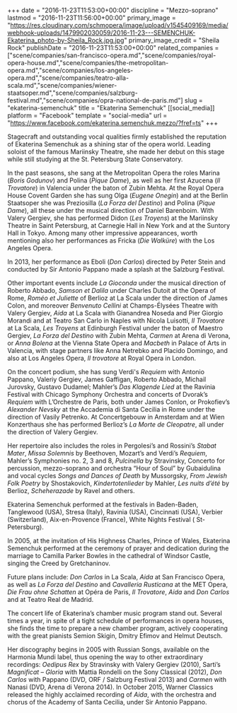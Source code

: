 +++
date = "2016-11-23T11:53:00+00:00"
discipline = "Mezzo-soprano"
lastmod = "2016-11-23T11:56:00+00:00"
primary_image = "https://res.cloudinary.com/schmopera/image/upload/v1545409169/media/webhook-uploads/1479902030059/2016-11-23---SEMENCHUK-Ekaterina_photo-by-Sheila_Rock.jpg.jpg"
primary_image_credit = "Sheila Rock"
publishDate = "2016-11-23T11:53:00+00:00"
related_companies = ["scene/companies/san-francisco-opera.md","scene/companies/royal-opera-house.md","scene/companies/the-metropolitan-opera.md","scene/companies/los-angeles-opera.md","scene/companies/teatro-alla-scala.md","scene/companies/wiener-staatsoper.md","scene/companies/salzburg-festival.md","scene/companies/opra-national-de-paris.md"]
slug = "ekaterina-semenchuk"
title = "Ekaterina Semenchuk"
[[social_media]]
platform = "Facebook"
template = "social-media"
url = "https://www.facebook.com/ekaterina.semenchuk.mezzo/?fref=ts"
+++

Stagecraft and outstanding vocal qualities firmly established the reputation of Ekaterina Semenchuk as a shining star of the opera world. Leading soloist of the famous Mariinsky Theatre, she made her debut on this stage while still studying at the St. Petersburg State Conservatory.

In the past seasons, she sang at the Metropolitan Opera the roles Marina (*Boris Godunov*) and Polina (*Pique Dame*), as well as her first Azucena (*Il Trovatore*) in Valencia under the baton of Zubin Mehta. At the Royal Opera House Covent Garden she has sung Olga (*Eugene Onegin*) and at the Berlin Staatsoper she was Preziosilla (*La Forza del Destino*) and Polina (*Pique Dame*), all these under the musical direction of Daniel Barenboim. With Valery Gergiev, she has performed Didon (*Les Troyens*) at the Mariinsky Theatre in Saint Petersburg, at Carnegie Hall in New York and at the Suntory Hall in Tokyo. Among many other impressive appearances, worth mentioning also her performances as Fricka (*Die Walküre*) with the Los Angeles Opera.

In 2013, her performance as Eboli (*Don Carlos*) directed by Peter Stein and conducted by Sir Antonio Pappano made a splash at the Salzburg Festival.

Other important events include *La Gioconda* under the musical direction of Roberto Abbado, *Samson et Dalila* under Charles Dutoit at the Opera of Rome, *Roméo et Juliette* of Berlioz at La Scala under the direction of James Colon, and moreover *Benvenuto Cellini* at Champs-Élysées Theatre with Valery Gergiev, *Aida* at La Scala with Gianandrea Noseda and Pier Giorgio Morandi and at Teatro San Carlo in Naples with Nicola Luisotti, *Il Trovatore* at La Scala, *Les Troyens* at Edinburgh Festival under the baton of Maestro Gergiev, *La Forza del Destino* with Zubin Mehta, *Carmen* at Arena di Verona, or *Anna Bolena* at the Vienna State Opera and *Macbeth* in Palace of Arts in Valencia, with stage partners like Anna Netrebko and Placido Domingo, and also at Los Angeles Opera, *Il trovatore* at Royal Opera in London.

On the concert podium, she has sung Verdi's *Requiem* with Antonio Pappano, Valeriy Gergiev, James Gaffigan, Roberto Abbado, Michail Jurovsky, Gustavo Dudamel; Mahler’s *Das Klagende Lied* at the Ravinia Festival with Chicago Symphony Orchestra and concerts of Dvorak’s *Requiem* with L’Orchestre de Paris, both under James Conlon, or Prokofiev’s *Alexander Nevsky* at the Accademia di Santa Cecilia in Rome under the direction of Vasily Petrenko. At Concertgebouw in Amsterdam and at Wien Konzerthaus she has performed Berlioz’s *La Morte de Cleopatre*, all under the direction of Valery Gergiev.

Her repertoire also includes the roles in Pergolesi’s and Rossini’s *Stabat Mater*, *Missa Solemnis* by Beethoven, Mozart’s and Verdi’s *Requiem*, Mahler’s Symphonies no. 2, 3 and 8, *Pulcinella* by Stravinsky, Concerto for percussion, mezzo-soprano and orchestra “Hour of Soul” by Gubaidulina and vocal cycles *Songs and Dances of Death* by Mussorgsky, *From Jewish Folk Poetry* by Shostakovich, *Kindertotenlieder* by Mahler, *Les nuits d’été* by Berlioz, *Scheherazade* by Ravel and others.

Ekaterina Semenchuk performed at the festivals in Baden-Baden, Tanglewood (USA), Stresa (Italy), Ravinia (USA), Cincinnati (USA), Verbier (Switzerland), Aix-en-Provence (France), White Nights Festival ( St- Petersburg).

In 2005, at the invitation of His Highness Charles, Prince of Wales, Ekaterina Semenchuk performed at the ceremony of prayer and dedication during the marriage to Camilla Parker Bowles in the cathedral of Windsor Castle, singing the Creed by Gretchaninov.

Future plans include: *Don Carlos* in La Scala, *Aida* at San Francisco Opera, as well as *La Forza del Destino* and *Cavalleria Rusticana* at the MET Opera, *Die Frau ohne Schatten* at Opéra de Paris, *Il Trovatore*, *Aida* and *Don Carlos* and at Teatro Real de Madrid.

The concert life of Ekaterina’s chamber music program stand out. Several times a year, in spite of a tight schedule of performances in opera houses, she finds the time to prepare a new chamber program, actively cooperating with the great pianists Semion Skigin, Dmitry Efimov and Helmut Deutsch.

Her discography begins in 2005 with Russian Songs, available on the Harmonia Mundi label, thus opening the way to other extraordinary recordings: *Oedipus Rex* by Stravinsky with Valery Gergiev (2010), Sarti’s *Magnificat – Gloria* with Mattia Rondelli on the Sony Classical (2012), *Don Carlos* with Pappano (DVD, ORF / Salzburg Festival 2013) and *Carmen* with Nanasi (DVD, Arena di Verona 2014). In October 2015, Warner Classics released the highly acclaimed recording of *Aida*, with the orchestra and chorus of the Academy of Santa Cecilia, under Sir Antonio Pappano.
